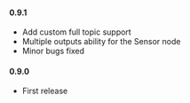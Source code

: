 #### 0.9.1
 - Add custom full topic support
 - Multiple outputs ability for the Sensor node
 - Minor bugs fixed
 
#### 0.9.0
 - First release
